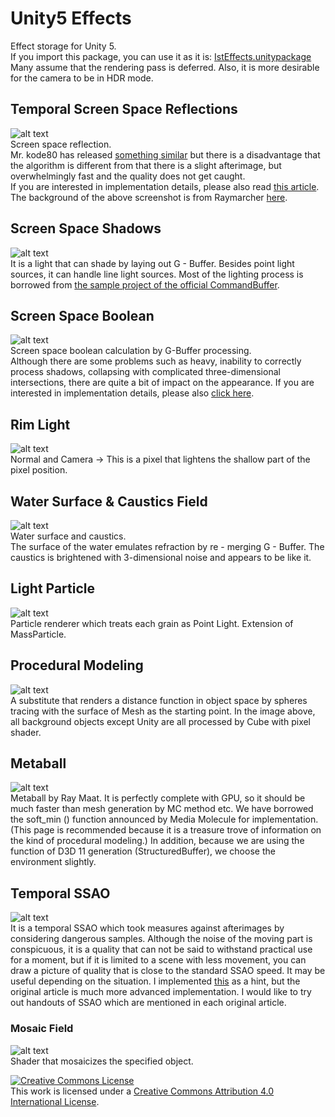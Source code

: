 Unity5 Effects
============

Effect storage for Unity 5.  
If you import this package, you can use it as it is: [IstEffects.unitypackage](https://github.com/i-saint/Unity5Effects/raw/master/Packages/IstEffects.unitypackage)  
Many assume that the rendering pass is deferred. Also, it is more desirable for the camera to be in HDR mode.

## Temporal Screen Space Reflections
![alt text](doc/ScreenSpaceReflections.jpg)  
Screen space reflection.  
Mr. kode80 has released [something similar](https://github.com/kode80/kode80SSR) but there is a disadvantage that the algorithm is different from that there is a slight afterimage, but overwhelmingly fast and the quality does not get caught.  
If you are interested in implementation details, please also read [this article](http://i-saint.hatenablog.com/entry/2014/12/05/174706). The background of the above screenshot is from Raymarcher [here](https://github.com/i-saint/RaymarchingOnUnity5).

## Screen Space Shadows
![alt text](doc/ScreenSpaceShadows.gif)  
It is a light that can shade by laying out G - Buffer. Besides point light sources, it can handle line light sources.
Most of the lighting process is borrowed from [the sample project of the official CommandBuffer](http://blogs.unity3d.com/2015/02/06/extending-unity-5-rendering-pipeline-command-buffers).

## Screen Space Boolean
![alt text](doc/Boolean.gif)  
Screen space boolean calculation by G-Buffer processing.    
Although there are some problems such as heavy, inability to correctly process shadows, collapsing with complicated three-dimensional intersections, there are quite a bit of impact on the appearance.
If you are interested in implementation details, please also [click here](http://i-saint.hatenablog.com/entry/2014/07/25/001608).  

## Rim Light
![alt text](doc/RimLight.jpg)  
Normal and Camera -> This is a pixel that lightens the shallow part of the pixel position. 

## Water Surface & Caustics Field
![alt text](doc/WaterSurface.jpg)  
Water surface and caustics.  
The surface of the water emulates refraction by re - merging G - Buffer. The caustics is brightened with 3-dimensional noise and appears to be like it.


## Light Particle
![alt text](doc/LightParticle.jpg)  
Particle renderer which treats each grain as Point Light. Extension of MassParticle.  


## Procedural Modeling
![alt text](doc/ProceduralModeling.jpg)  
A substitute that renders a distance function in object space by spheres tracing with the surface of Mesh as the starting point. In the image above, all background objects except Unity are all processed by Cube with pixel shader.


## Metaball
![alt text](doc/Metaball.gif)  
Metaball by Ray Maat. It is perfectly complete with GPU, so it should be much faster than mesh generation by MC method etc.
We have borrowed the soft_min () function announced by Media Molecule for implementation. (This page is recommended because it is a treasure trove of information on the kind of procedural modeling.) In addition, because we are using the function of D3D 11 generation (StructuredBuffer), we choose the environment slightly.


## Temporal SSAO
![alt text](doc/SSAO.jpg)  
It is a temporal SSAO which took measures against afterimages by considering dangerous samples.
Although the noise of the moving part is conspicuous, it is a quality that can not be said to withstand practical use for a moment, but if it is limited to a scene with less movement, you can draw a picture of quality that is close to the standard SSAO speed. It may be useful depending on the situation.
I implemented [this](http://bitsquid.blogspot.jp/2015/09/temporal-reprojection-and-sao.html) as a hint, but the original article is much more advanced implementation. I would like to try out handouts of SSAO which are mentioned in each original article.

### Mosaic Field
![alt text](doc/mosaic.gif)  
Shader that mosaicizes the specified object.

<a rel="license" href="http://creativecommons.org/licenses/by/4.0/"><img alt="Creative Commons License" style="border-width:0" src="https://i.creativecommons.org/l/by/4.0/88x31.png" /></a><br />This work is licensed under a <a rel="license" href="http://creativecommons.org/licenses/by/4.0/">Creative Commons Attribution 4.0 International License</a>.
